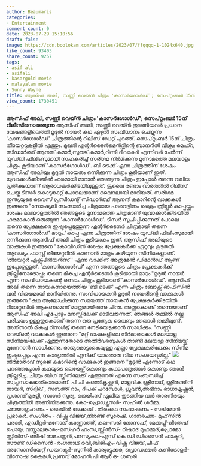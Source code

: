 ```yaml
---
author: Beaumaris
categories:
- Entertainment
comment_count: 0
date: 2023-07-29 15:10:56
draft: false
image: https://cdn.boolokam.com/articles/2023/07/ffqqqq-1-1024x640.jpg
like_count: 93403
share_count: 9257
tags:
- asif ali
- asifali
- kasargold movie
- malayalam movie
- Sunny Wayne
title: ആസിഫ് അലി, സണ്ണി വെയ്ൻ ചിത്രം 'കാസർഗോൾഡ്'; സെപ്റ്റംബർ 15ന് റിലീസിനൊരുങ്ങുന്നു
view_count: 1730451
---
```


**ആസിഫ് അലി, സണ്ണി വെയ്ൻ ചിത്രം 'കാസർഗോൾഡ്'; സെപ്റ്റംബർ 15ന് റിലീസിനൊരുങ്ങുന്നു** ആസിഫ് അലി, സണ്ണി വെയ്ൻ തുടങ്ങിയവർ പ്രധാന വേഷങ്ങളിലെത്തി മൃദുൽ നായർ കഥ എഴുതി സംവിധാനം ചെയ്യുന്ന 'കാസർഗോൾഡ്' ചിത്രത്തിന്റെ റിലീസ് ഡേറ്റ് പുറത്ത്. സെപ്റ്റംബർ 15ന് ചിത്രം തീയേറ്ററുകളിൽ എത്തും. മുഖരി എന്റർടൈൻമെൻറ്സിന്റെ ബാനറിൽ വിക്രം മെഹ്റ, സിദ്ധാർത്ഥ് ആനന്ദ് കുമാർ,സൂരജ് കുമാർ,റിന്നി ദിവാകർ എന്നിവർ ചേർന്ന് യൂഡ്‌ലി ഫിലിംസുമായി സഹകരിച്ച് സരിഗമ നിർമിക്കുന്ന മൂന്നാമത്തെ മലയാളം ചിത്രം കൂടിയാണ് 'കാസർഗോൾഡ്'. ബി ടെക്ക് എന്ന ചിത്രത്തിന് ശേഷം ആസിഫ് അലിയും മൃദുൽ നായരും ഒന്നിക്കുന്ന ചിത്രം കൂടിയാണ് ഇത്. യുവാക്കൾക്കിടയിൽ ഹരമായി മാറാൻ ഒരുങ്ങുന്ന ചിത്രം ഇപ്പോൾ തന്നെ വലിയ പ്രതീക്ഷയാണ് ആരാധകർക്കിടയിലുള്ളത്. ജൂലൈ രണ്ടാം വാരത്തിൽ റിലീസ് ചെയ്ത ടീസർ കൊടുങ്കാറ്റ് പോലെയാണ് വൈറലായി മാറിയത്. [](https://cdn.boolokam.com/articles/2023/07/bnbnbnbn.jpg)സരിഗമ ഇന്ത്യയുടെ വൈസ് പ്രസിഡന്റ് സിദ്ധാർത്ഥ് ആനന്ദ് കുമാറിന്റെ വാക്കുകൾ ഇങ്ങനെ "സോഷ്യലി സംസാരിച്ച ചിത്രമായ പടവെട്ടിനും ക്രൈം ത്രില്ലർ കാപ്പയ്ക്കും ശേഷം മലയാളത്തിൽ ഞങ്ങളുടെ മൂന്നാമത്തെ ചിത്രമാണ് യുവാക്കൾക്കിടയിൽ ഹരമാകാൻ ഒരുങ്ങുന്ന 'കാസർഗോൾഡ്'. ടീസർ സൂചിപ്പിക്കുന്നത് പോലെ തന്നെ പ്രേക്ഷകരെ ഇഷ്ടപ്പെടുത്തുന്ന എന്റർടൈനർ ചിത്രമായി തന്നെ 'കാസർഗോൾഡ്' മാറും."കാപ്പ എന്ന ചിത്രത്തിന് ശേഷം യൂഡ്‌ലി ഫിലിംസുമായി ഒന്നിക്കുന്ന ആസിഫ് അലി ചിത്രം കൂടിയാകും ഇത്. ആസിഫ് അലിയുടെ വാക്കുകൾ ഇങ്ങനെ "കോവിഡിന് ശേഷം പ്രേക്ഷകർക്ക് ഏറ്റവും കൂടുതൽ ആവശ്യം ഫാസ്റ്റ് തീയേറ്ററിൽ കാണാൻ മാത്രം കഴിയുന്ന സിനിമകളാണ്. 'തീയേറ്റർ എക്സ്പീരിയൻസ് ' എന്ന വാക്കിന് അത്രമേൽ ഡിമാൻഡ് ആണ് ഇപ്പോഴുള്ളത്. 'കാസർഗോൾഡ്' എന്ന ഞങ്ങളുടെ ചിത്രം പ്രേക്ഷകർക്ക് ത്രില്ലിനോടൊപ്പം തന്നെ മികച്ച എന്റർടൈനർ കൂടിയായി മാറും."മൃദുൽ നായർ എന്ന സംവിധായകന്റെ രണ്ടാം ചിത്രം കൂടിയാണ് 'കാസർഗോൾഡ്'. ആസിഫ് അലി തന്നെ നായകനായെത്തിയ 'ബി ടെക്ക്' എന്ന ചിത്രം ബോക്സ് ഓഫീസിൽ വൻ വിജയമായി മാറിയിരുന്നു. സംവിധായകൻ മൃദുൽ നായരിന്റെ വാക്കുകൾ ഇങ്ങനെ "കഥ ആലോചിക്കുന്ന സമയത്ത് നായകൻ പ്രേക്ഷകർക്കിടയിൽ റിലേറ്റബിൾ ആകണമെന്ന് മാത്രമായിരുന്നു ചിന്ത. അതുകൊണ്ട് തന്നെയാണ് ആസിഫ് അലി എപ്പോഴും മനസ്സിലേക്ക് ഓടിവരുന്നത്. ഞങ്ങൾ തമ്മിൽ നല്ല പരിചയം ഉള്ളതുകൊണ്ട് തന്നെ ഒരു പ്രത്യേക വൈബും ഞങ്ങൾ തമ്മിലുണ്ട്. അതിനാൽ മികച്ച റിസൾട്ട് തന്നെ നേടിയെടുക്കാൻ സാധിക്കും. "സണ്ണി വെയ്‌ന്റെ വാക്കുകൾ ഇങ്ങനെ "മറ്റ് ഭാഷകളിലെ നിർമാതാക്കൾ മലയാള സിനിമയിലേക്ക് എത്തുന്നതോടെ അതിർവരമ്പുകൾ താണ്ടി മലയാള സിനിമയ്ക്ക് മുന്നേറാൻ സാധിക്കുന്നു. രാജ്യമൊട്ടാകെയുള്ള എല്ലാ പ്രേക്ഷകരിലേക്കും സിനിമ ഇഷ്ടപ്പെടും എന്ന കാര്യത്തിൽ എനിക്ക് യാതൊരു വിധ സംശയവുമില്ല." [![](https://cdn.boolokam.com/articles/2023/07/ffqqqq-1-1024x640.jpg)](https://cdn.boolokam.com/articles/2023/07/ffqqqq-1.jpg)നിർമാതാവ് സൂരജ് കുമാറിന്റെ വാക്കുകൾ ഇങ്ങനെ "മൃദുൽ എന്നോട് കഥ പറഞ്ഞപ്പോൾ കഥയുടെ ലെയേഴ്സ് കൊണ്ടും കഥാപാത്രങ്ങൾ കൊണ്ടും ഞാൻ ത്രില്ലടിച്ചു. ചിത്രം ബിഗ് സ്ക്രീനിലേക്ക് എത്തുന്നത് എന്നെ സംബന്ധിച്ച് സ്വപ്നസാക്ഷാത്കാരമാണ്. പി പി കുഞ്ഞികൃഷ്ണൻ, മാളവിക ശ്രീനാഥ്, ശ്രീരഞ്ജിനി നായർ, സിദ്ദിഖ് , സമ്പത്ത് റാം, ദീപക് പറമ്പോൾ, ധ്രുവൻ,അഭിറാം രാധാകൃഷ്ണൻ, പ്രശാന്ത് മുരളി, സാഗർ സൂര്യ, ജെയിംസ് ഏലിയ തുടങ്ങിയ വൻ താരനിരയും ചിത്രത്തിൽ അണിനിരക്കുന്നു. കോ-പ്രൊഡ്യൂസർ- സഹിൽ ശർമ്മ. ഛായാഗ്രഹണം - ജെബിൽ ജേക്കബ് . തിരക്കഥ സംഭാഷണം - സജിമോൻ പ്രഭാകർ. സംഗീതം - വിഷ്ണു വിജയ്,നിരഞ്ജ് സുരേഷ്. ഗാനരചന- മുഹ്‌സിൻ പരാരി, എഡിറ്റർ-മനോജ് കണ്ണോത്ത്, കല-സജി ജോസഫ്, മേക്കപ്പ്-ജിതേഷ് പൊയ്യ, വസ്ത്രാലങ്കാരം-മസ്ഹർ ഹംസ,സ്റ്റിൽസ്- റിഷാദ് മുഹമ്മദ്,പ്രൊമോ സ്റ്റിൽസ്-രജീഷ് രാമചന്ദ്രൻ,പരസ്യകല-എസ് കെ ഡി ഡിസൈൻ ഫാക്ടറി, സൗണ്ട് ഡിസൈൻ -രംഗനാഥ് രവി,ബിജിഎം-വിഷ്ണു വിജയ്,ചീഫ് അസോസിയേറ്റ് ഡയറക്ടർ-സുനിൽ കാര്യാട്ടുക്കര, പ്രൊഡക്ഷൻ കൺട്രോളർ-വിനോഷ് കൈമൾ,പ്രണവ് മോഹൻ,പി ആർ ഒ- ശബരി